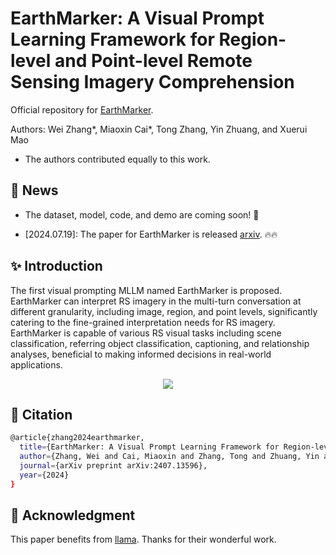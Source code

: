 #  EarthMarker: A Visual Prompt Learning Framework for Region-level and Point-level Remote Sensing Imagery Comprehension

Official repository for [EarthMarker](https://arxiv.org/abs/2407.13596). 

Authors: Wei Zhang*, Miaoxin Cai*, Tong Zhang, Yin Zhuang, and Xuerui Mao
* The authors contributed equally to this work.
  
## :mega: News
- The dataset, model, code, and demo are coming soon! :rocket:
* [2024.07.19]: The paper for EarthMarker is released [arxiv](https://arxiv.org/abs/2407.13596). :fire::fire:


##  :sparkles: Introduction
The first visual prompting MLLM named EarthMarker is proposed. EarthMarker can interpret RS imagery in the multi-turn conversation at different granularity, including image, region, and point levels, significantly catering to the fine-grained interpretation needs for RS imagery. EarthMarker is capable of various RS visual tasks including scene classification, referring object classification, captioning, and relationship analyses, beneficial to making informed decisions in real-world applications.
 <div align="center">
  <img src="VP-example.png">
</div>


## :bookmark: Citation
```bash
@article{zhang2024earthmarker,
  title={EarthMarker: A Visual Prompt Learning Framework for Region-level and Point-level Remote Sensing Imagery Comprehension},
  author={Zhang, Wei and Cai, Miaoxin and Zhang, Tong and Zhuang, Yin and Mao, Xuerui},
  journal={arXiv preprint arXiv:2407.13596},
  year={2024}
}
```

## :memo: Acknowledgment
This paper benefits from [llama](https://github.com/facebookresearch/llama). Thanks for their wonderful work.



